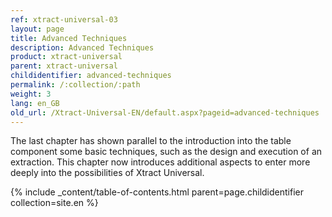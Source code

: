 ```yaml
---
ref: xtract-universal-03
layout: page
title: Advanced Techniques
description: Advanced Techniques
product: xtract-universal
parent: xtract-universal
childidentifier: advanced-techniques
permalink: /:collection/:path
weight: 3
lang: en_GB
old_url: /Xtract-Universal-EN/default.aspx?pageid=advanced-techniques
---
```


The last chapter has shown parallel to the introduction into the table component some basic techniques, such as the design and execution of an extraction. This chapter now introduces additional aspects to enter more deeply into the possibilities of Xtract Universal.

{% include _content/table-of-contents.html parent=page.childidentifier collection=site.en %}
